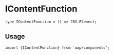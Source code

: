 # IContentFunction








```tsx
type IContentFunction = () => JSX.Element;
```

## Usage



```tsx
import {IContentFunction} from 'uxp/components';
```

